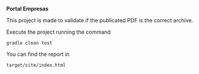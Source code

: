**Portal Empresas**

This project is made to validate if the publicated PDF is the correct archive.

Execute the project running the command
    
    gradle clean test

You can find the report in 
    
    target/site/index.html